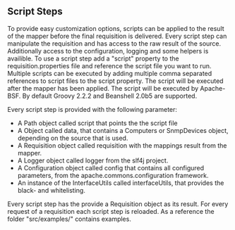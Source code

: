 ## Script Steps
To provide easy customization options, scripts can be applied to the result of the mapper before the final requisition is delivered.
Every script step can manipulate the requisition and has access to the raw result of the source. Additionally access to the configuration, logging and some helpers is availible.
To use a script step add a "script" property to the requisition.properties file and reference the script file you want to run.
Multiple scripts can be executed by adding multiple comma separated references to script files to the script property. 
The script will be executed after the mapper has been applied. 
The script will be executed by Apache-BSF.
By default Groovy 2.2.2 and Beanshell 2.0b5 are supported. 

Every script step is provided with the following parameter:

* A Path object called script that points the the script file
* A Object called data, that contains a Computers or SnmpDevices object, depending on the source that is used.
* A Requisition object called requisition with the mappings result from the mapper.
* A Logger object called logger from the slf4j project.
* A Configuration object called config that contains all configured parameters, from the apache.commons.configuration framework.
* An instance of the InterfaceUtils called interfaceUtils, that provides the black- and whitelisting.

Every script step has the provide a Requisition object as its result. For every request of a requisition each script step is reloaded. 
As a reference the folder "src/examples/" contains examples. 
